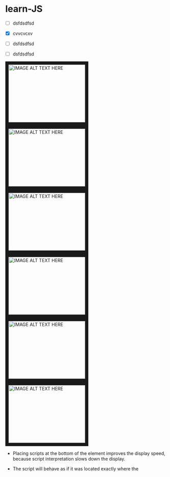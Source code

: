 # learn-JS
- [ ] dsfdsdfsd
- [x] cvvcvcxv
- [ ] dsfdsdfsd
- [ ] dsfdsdfsd


<a href="http://www.youtube.com/watch?feature=player_embedded&v=e-5obm1G_FY" target="_blank">
  <img src="http://img.youtube.com/vi/e-5obm1G_FY/0.jpg" 
alt="IMAGE ALT TEXT HERE" width="240" height="180" border="10" />
</a>
<a href="http://www.youtube.com/watch?feature=player_embedded&v=Bv_5Zv5c-Ts" target="_blank">
  <img src="http://img.youtube.com/vi/Bv_5Zv5c-Ts/0.jpg" 
  alt="IMAGE ALT TEXT HERE" width="240" height="180" border="10" />
</a>
<a href="http://www.youtube.com/watch?feature=player_embedded&v=e-5obm1G_FY" target="_blank">
  <img src="http://img.youtube.com/vi/2nZiB1JItbY/0.jpg" 
  alt="IMAGE ALT TEXT HERE" width="240" height="180" border="10" />
</a>
<a href="http://www.youtube.com/watch?feature=player_embedded&v=JEq7Ehw-qk8" target="_blank">
  <img src="http://img.youtube.com/vi/JEq7Ehw-qk8/0.jpg" 
  alt="IMAGE ALT TEXT HERE" width="240" height="180" border="10" />
</a>
<a href="https://www.youtube.com/playlist?list=PLoYCgNOIyGABs-wDaaxChu82q_xQgUb4f" target="_blank">
  <img src="http://img.youtube.com/vi/HkFlM73G-hk/0.jpg" 
  alt="IMAGE ALT TEXT HERE" width="240" height="180" border="10" />
</a>
<a href="http://www.youtube.com/watch?feature=player_embedded&v=PFmuCDHHpwk" target="_blank">
  <img src="http://img.youtube.com/vi/PFmuCDHHpwk/0.jpg" 
  alt="IMAGE ALT TEXT HERE" width="240" height="180" border="10" />
</a>

* Placing scripts at the bottom of the <body> element improves the display speed, because script interpretation slows down the display.
  
* The script will behave as if it was located exactly where the <script> tag is located.
* If you re-declare a JavaScript variable, it will not lose its value.
* If you put a number in quotes, the rest of the numbers will be treated as strings, and concatenated.
* JavaScript evaluates expressions from left to right. Different sequences can produce different results: `var x = 16 + 4 + "Volvo";` versus `var x = "Volvo" + 16 + 4;`
* Using the dollar sign is not very common in JavaScript, but professional programmers often use it as an alias for the main function in a JavaScript library.
* Using the underscore is not very common in JavaScript, but a convention among professional programmers is to use it as an alias for "private (hidden)" variables.
  
* Before 2015, using the var keyword was the only way to declare a JavaScript variable.
* The 2015 version of JavaScript (ES6) allows the use of the const keyword to define a variable that cannot be reassigned, and the let keyword to define a variable with restricted scope.

* Before ES2015, JavaScript had only two types of scope: **Global Scope** and **Function Scope**.
* Variables declared with the `var keyword` cannot have Block Scope. Variables declared inside a block {} can be accessed from outside the block. Before ES2015 JavaScript did not have Block Scope. Variables declared with the `let keyword` can have Block Scope.
* When `let` is used to declare the i variable in a loop, the i variable will only be visible within the loop.
* Variables declared with `var` and `let` are quite similar when declared inside a function (i.e. function scope).
* Variables declared with `var` and `let` are quite similar when declared outside a block (i.e. global scope).
* With JavaScript, the global scope is the *JavaScript environment*. In HTML, the global scope is the *window object*.
* Global variables defined with the `var` keyword belong to the window object. Global variables defined with the let keyword do not belong to the `window object`.

### Redeclaring
variable           | Redeclaring with `let`        | Redeclaring with `var`         | Redeclaring to `const`
------------       | ----------------------------- |  -------------                 | ----------------------
var x = 5;         | not allowed in the same scope | allowed anywhere               | not allowed in the same scope
let x = 5;         | not allowed in the same scope | not allowed in the same scope  | not allowed in the same scope
const x = 5;       | not allowed in the same scope | not allowed in the same scope  | not allowed in the same scope

* Variables defined with `var` are *hoisted* to the top and can be initialized at any time (i.e. You can use the variable before it is declared). Variables defined with let are hoisted to the top of the block, but not initialized. Variables defined with `let` are hoisted to the top of the block, but not initialized (i.e. The block of code is aware of the variable, but it cannot be used until it has been declared).
* Variables defined with `const` behave like let variables, except they cannot be reassigned.
* JavaScript `const` variables must be assigned a value when they are declared.

### Datatypes
* JavaScript variables can hold many data types: numbers, strings, objects and more.
* JavaScript has only one type of numbers.
* Extra large or extra small numbers can be written with scientific (exponential) notation: `var y = 123e5;`
* Booleans can only have two values: `true` or `false`.
* JavaScript arrays are written with square brackets: `var cars = ["Saab", "Volvo", "BMW"];`
* The `typeof` operator returns `object` for arrays because in JavaScript arrays are objects.
* JavaScript objects are written with curly braces: `var person = {firstName:"John", lastName:"Doe", age:50, eyeColor:"blue"};`
* You can use the JavaScript `typeof` operator to find the type of a JavaScript variable: `typeof "John Doe"`
* In JavaScript, a variable without a value, has the value `undefined`. The type is also `undefined`. Any variable can be emptied, by setting the value to `undefined`: `car = undefined;`
* In JavaScript `null` is "nothing". It is supposed to be something that doesn't exist. in JavaScript, the data type of `null` is an *object*.
* You can empty an object by setting it to `null`. You can also empty an object by setting it to `undefined`.
* `undefined` and `null` are equal in value but different in type: 
```javascript
null === undefined      // false
null == undefined       // true
```
* Primitive types are `string`, `number`, `boolean`, `undefined`.
* The `typeof` operator can return one of two complex types: `function` or `object`.

### Functions
* Function **parameters** are listed inside the parentheses () in the function definition. Function **arguments** are the values received by the function when it is invoked.
* `funcName` refers to the function object, and `funcName()` refers to the function result. Accessing a function without () will return the function object instead of the function result.
* The _name:values_ pairs in JavaScript objects are called **properties**.
* You can access object properties in two ways: `objectName.propertyName` or `objectName["propertyName"]`
* A method is a function stored as a property: `fullName : function() { return this.firstName + " " + this.lastName; }`.
* In a function definition, `this` refers to the "owner" of the function.
* When a JavaScript variable is declared with the keyword `new`, the variable is created as an object: 
```javascript

var x = new String();        // Declares x as a String object
var y = new Number();        // Declares y as a Number object
var z = new Boolean();       // Declares z as a Boolean object
```
* Avoid `String`, `Number`, and `Boolean` objects. They complicate your code and slow down execution speed.

### Events
* Event handler attributes:
  - https://www.w3schools.com/jsref/dom_obj_event.asp

***
* You can use single or double quotes to define string literals.
* If a JavaScript statement does not fit on one line, the best place to break it is after an operator. You can also break up a code line within a text string with a single backslash. The \ method is not the preferred method. It might not have universal support.
Some browsers do not allow spaces behind the '\' character. A safer way to break up a string, is to use string addition (i.e. concatenation).
* Note the difference between (x==y) and (x===y). Comparing two JavaScript objects will always return false.
* Primitive values, like "John Doe", cannot have properties or methods (because they are not objects). But with JavaScript, methods and properties are also available to primitive values, because JavaScript treats primitive values as objects when executing methods and properties.
* 

